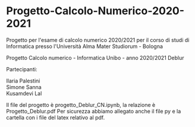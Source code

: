 # Progetto-Calcolo-Numerico-2020-2021
Progetto per l'esame di calcolo numerico 2020/2021 per il corso di studi di Informatica presso l'Università Alma Mater Studiorum - Bologna

Progetto Calcolo numerico - Informatica Unibo - anno 2020/2021
Deblur

Partecipanti:

Ilaria Palestini 	
Simone Sanna 				
Kusamdevi Lal				

Il file del progetto è progetto_Deblur_CN.ipynb, la relazione è Progetto_Deblur.pdf
Per sicurezza abbiamo allegato anche il file py e la cartella con i file del latex relativo al pdf.

